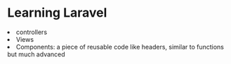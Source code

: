 # Learning Laravel 
<li>controllers</li>
<li>Views</li>
<li>Components: a piece of reusable code like headers, similar to functions but much advanced</li>
